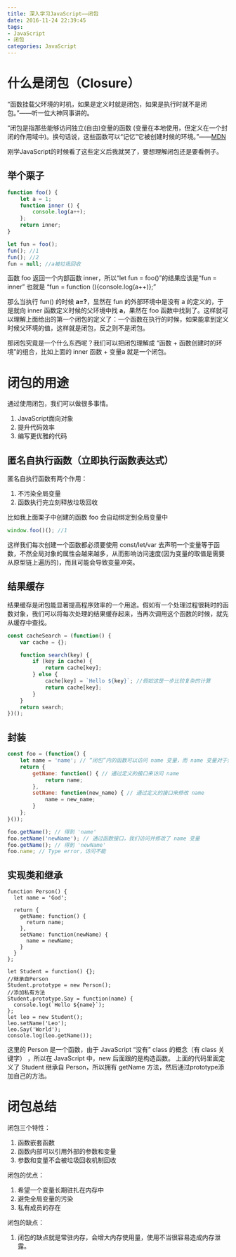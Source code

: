 ```yaml
---
title: 深入学习JavaScript——闭包
date: 2016-11-24 22:39:45
tags:
- JavaScript
- 闭包
categories: JavaScript
---
```

# 什么是闭包（Closure）

“函数挂载父环境的时机，如果是定义时就是闭包，如果是执行时就不是闭包。”——听一位大神同事讲的。

“闭包是指那些能够访问独立(自由)变量的函数 (变量在本地使用，但定义在一个封闭的作用域中)。换句话说，这些函数可以“记忆”它被创建时候的环境。”——[MDN](https://developer.mozilla.org/cn/docs/Web/JavaScript/Closures)

刚学JavaScript的时候看了这些定义后我就哭了，要想理解闭包还是要看例子。
<!-- more -->

## 举个栗子

```javascript
function foo() {
    let a = 1;
    function inner () {
        console.log(a++);
    };
    return inner;
}

let fun = foo();
fun(); //1
fun(); //2
fun = null; //a被垃圾回收
```

函数 foo 返回一个内部函数 inner，所以“let fun = foo()”的结果应该是“fun = inner” 也就是 “fun = function (){console.log(a++)};”

那么当执行 fun() 的时候 **a=?**，显然在 fun 的外部环境中是没有 a 的定义的，于是就向 inner 函数定义时候的父环境中找 **a**，果然在 foo 函数中找到了。这样就可以理解上面给出的第一个闭包的定义了：一个函数在执行的时候，如果能拿到定义时候父环境的值，这样就是闭包，反之则不是闭包。

那闭包究竟是一个什么东西呢？我们可以把闭包理解成 “函数 + 函数创建时的环境”的组合，比如上面的 inner 函数 + 变量a 就是一个闭包。

# 闭包的用途

通过使用闭包，我们可以做很多事情。

1. JavaScript面向对象
2. 提升代码效率
2. 编写更优雅的代码

## 匿名自执行函数（立即执行函数表达式）

匿名自执行函数有两个作用：
1. 不污染全局变量
2. 函数执行完立刻释放垃圾回收

比如我上面栗子中创建的函数 foo 会自动绑定到全局变量中

```javascript
window.foo()(); //1
```

这样我们每次创建一个函数都必须要使用 const/let/var 去声明一个变量等于函数，不然全局对象的属性会越来越多，从而影响访问速度(因为变量的取值是需要从原型链上遍历的)，而且可能会导致变量冲突。

## 结果缓存

结果缓存是闭包能显著提高程序效率的一个用途。假如有一个处理过程很耗时的函数对象，我们可以将每次处理的结果缓存起来，当再次调用这个函数的时候，就先从缓存中查找。

```javascript
const cacheSearch = (function() {
    var cache = {};

    function search(key) {
        if (key in cache) {
            return cache[key];
        } else {
            cache[key] = `Hello ${key}`; //假如这是一步比较复杂的计算
            return cache[key];
        }
    }
    return search;
})();

```

## 封装

```javascript
const foo = (function() {
    let name = 'name'; // “闭包”内的函数可以访问 name 变量，而 name 变量对于外部却是隐藏的
    return {
        getName: function() { // 通过定义的接口来访问 name
            return name;
        },
        setName: function(new_name) { // 通过定义的接口来修改 name
            name = new_name;
        }
    };
}());

foo.getName(); // 得到 'name'
foo.setName('newName'); // 通过函数接口，我们访问并修改了 name 变量
foo.getName(); // 得到 'newName'
foo.name; // Type error，访问不能
```

## 实现类和继承

```
function Person() {
  let name = 'God';

  return {
    getName: function() {
      return name;
    },
    setName: function(newName) {
      name = newName;
    }
  }
};

let Student = function() {};
//继承自Person
Student.prototype = new Person();
//添加私有方法
Student.prototype.Say = function(name) {
  console.log(`Hello ${name}`);
};
let leo = new Student();
leo.setName('Leo');
leo.Say('World');
console.log(leo.getName());
```

这里的 Person 是一个函数，由于 JavaScript “没有” class 的概念（有 class 关键字）
，所以在 JavaScript 中，new 后面跟的是构造函数。
上面的代码里面定义了 Student 继承自 Person，所以拥有 getName 方法，然后通过prototype添加自己的方法。

# 闭包总结

闭包三个特性：
1. 函数嵌套函数
2. 函数内部可以引用外部的参数和变量
3. 参数和变量不会被垃圾回收机制回收


闭包的优点：
1. 希望一个变量长期驻扎在内存中
2. 避免全局变量的污染
3. 私有成员的存在


闭包的缺点：
1. 闭包的缺点就是常驻内存，会增大内存使用量，使用不当很容易造成内存泄露。
